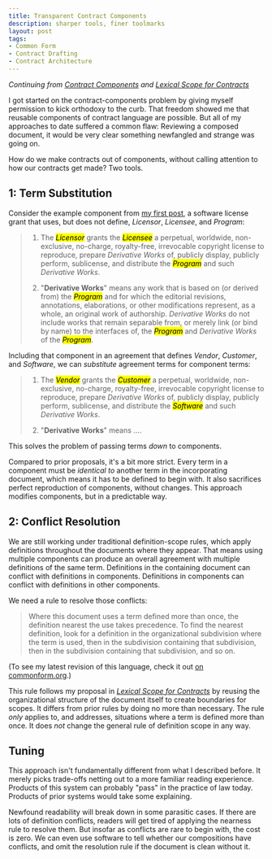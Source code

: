 ```yaml
---
title: Transparent Contract Components
description: sharper tools, finer toolmarks
layout: post
tags:
- Common Form
- Contract Drafting
- Contract Architecture
---
```


_Continuing from [Contract Components] and [Lexical Scope for Contracts]_

[Contract Components]: https://writing.kemitchell.com/2017/12/29/Contract-Components.html

[Lexical Scope for Contracts]: https://writing.kemitchell.com/2018/01/11/Lexical-Scope-for-Contracts.html

I got started on the contract-components problem by giving myself permission to kick orthodoxy to the curb.  That freedom showed me that reusable components of contract language are possible.  But all of my approaches to date suffered a common flaw:  Reviewing a composed document, it would be very clear something newfangled and strange was going on.

How do we make contracts out of components, without calling attention to how our contracts get made?  Two tools.

## 1: Term Substitution

Consider the example component from [my first post][Contract Components], a software license grant that uses, but does not define, _Licensor_, _Licensee_, and _Program_:

> 1.  The _<mark>Licensor</mark>_ grants the _<mark>Licensee</mark>_ a perpetual, worldwide, non-exclusive, no-charge, royalty-free, irrevocable copyright license to reproduce, prepare _Derivative Works_ of, publicly display, publicly perform, sublicense, and distribute the _<mark>Program</mark>_ and such _Derivative Works_.
>
> 2.  "**Derivative Works**" means any work that is based on (or derived from) the _<mark>Program</mark>_ and for which the editorial revisions, annotations, elaborations, or other modifications represent, as a whole, an original work of authorship. _Derivative Works_ do not include works that remain separable from, or merely link (or bind by name) to the interfaces of, the _<mark>Program</mark>_ and _Derivative Works_ of the _<mark>Program</mark>_.

Including that component in an agreement that defines _Vendor_, _Customer_, and _Software_, we can _substitute_ agreement terms for component terms:

> 1.  The _<mark>Vendor</mark>_ grants the _<mark>Customer</mark>_ a perpetual, worldwide, non-exclusive, no-charge, royalty-free, irrevocable copyright license to reproduce, prepare _Derivative Works_ of, publicly display, publicly perform, sublicense, and distribute the _<mark>Software</mark>_ and such _Derivative Works_.
>
> 2.  "**Derivative Works**" means ....

This solves the problem of passing terms _down_ to components.

Compared to prior proposals, it's a bit more strict.  Every term in a component must be _identical to_ another term in the incorporating document, which means it has to be defined to begin with.  It also sacrifices perfect reproduction of components, without changes.  This approach modifies components, but in a predictable way.

## 2: Conflict Resolution

We are still working under traditional definition-scope rules, which apply definitions throughout the documents where they appear.  That means using multiple components can produce an overall agreement with multiple definitions of the same term.  Definitions in the containing document can conflict with definitions in components.  Definitions in components can conflict with definitions in other components.

We need a rule to resolve those conflicts:

> Where this document uses a term defined more than once, the definition nearest the use takes precedence. To find the nearest definition, look for a definition in the organizational subdivision where the term is used, then in the subdivision containing that subdivision, then in the subdivision containing that subdivision, and so on.

(To see my latest revision of this language, check it out [on commonform.org](https://commonform.org/publications/kemitchell/lexical-scope/latest).)

This rule follows my proposal in _[Lexical Scope for Contracts]_ by reusing the organizational structure of the document itself to create boundaries for scopes.  It differs from prior rules by doing no more than necessary.  The rule _only_ applies to, and addresses, situations where a term is defined more than once.  It does _not_ change the general rule of definition scope in any way.

## Tuning

This approach isn't fundamentally different from what I described before.  It merely picks trade-offs netting out to a more familiar reading experience.  Products of this system can probably "pass" in the practice of law today.  Products of prior systems would take some explaining.

Newfound readability will break down in some parasitic cases.  If there are lots of definition conflicts, readers will get tired of applying the nearness rule to resolve them.  But insofar as conflicts are rare to begin with, the cost is zero.  We can even use software to tell whether our compositions have conflicts, and omit the resolution rule if the document is clean without it.
